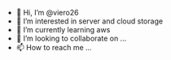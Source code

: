- 👋 Hi, I’m @viero26
- 👀 I’m interested in server and cloud storage
- 🌱 I’m currently learning aws
- 💞️ I’m looking to collaborate on ...
- 📫 How to reach me ...

<!---
viero26/viero26 is a ✨ special ✨ repository because its `README.md` (this file) appears on your GitHub profile.
You can click the Preview link to take a look at your changes.
--->
